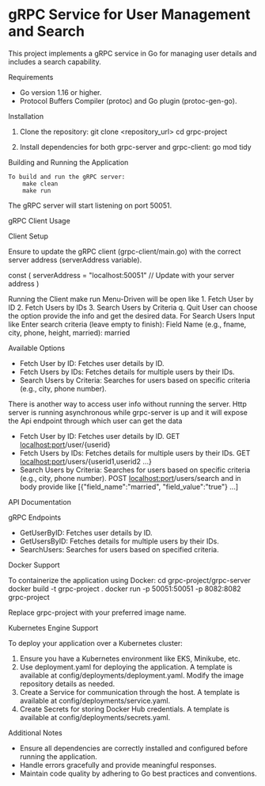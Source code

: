 # gRPC Service for User Management and Search

This project implements a gRPC service in Go for managing user details and includes a search capability.

Requirements
- Go version 1.16 or higher.
- Protocol Buffers Compiler (protoc) and Go plugin (protoc-gen-go).


Installation

1. Clone the repository:
    git clone <repository_url>
    cd grpc-project

2. Install dependencies for both grpc-server and grpc-client:
    go mod tidy


Building and Running the Application
    
    To build and run the gRPC server:
        make clean
        make run

The gRPC server will start listening on port 50051.


gRPC Client Usage

Client Setup

Ensure to update the gRPC client (grpc-client/main.go) with the correct server address (serverAddress variable).

const (
    serverAddress = "localhost:50051"  // Update with your server address
)

Running the Client
    make run
    Menu-Driven will be open like 
        1. Fetch User by ID
        2. Fetch Users by IDs <this should be comma separated>
        3. Search Users by Criteria <this should key value form refer Ex below>
        q. Quit
    User can choose the option provide the info and get the desired data.
        For Search Users Input like 
            Enter search criteria (leave empty to finish):
                Field Name (e.g., fname, city, phone, height, married): married

Available Options
- Fetch User by ID: Fetches user details by ID.
- Fetch Users by IDs: Fetches details for multiple users by their IDs.
- Search Users by Criteria: Searches for users based on specific criteria (e.g., city, phone number).

There is another way to access user info without running the server. 
Http server is running asynchronous while grpc-server is up and it will expose the Api endpoint through which user can get the data
- Fetch User by ID: Fetches user details by ID.
GET <localhost:port>/user/{userid}
- Fetch Users by IDs: Fetches details for multiple users by their IDs.
GET  <localhost:port>/users/{userid1,userid2 ...}
- Search Users by Criteria: Searches for users based on specific criteria (e.g., city, phone number).
POST <localhost:port>/users/search and in body provide like [{"field_name":"married", "field_value":"true"} ...]


API Documentation

gRPC Endpoints
- GetUserByID: Fetches user details by ID.
- GetUsersByID: Fetches details for multiple users by their IDs.
- SearchUsers: Searches for users based on specified criteria.


Docker Support

To containerize the application using Docker:
    cd grpc-project/grpc-server
    docker build -t grpc-project .
    docker run -p 50051:50051 -p 8082:8082 grpc-project

Replace grpc-project with your preferred image name.


Kubernetes Engine Support
    
To deploy your application over a Kubernetes cluster:

1. Ensure you have a Kubernetes environment like EKS, Minikube, etc.
2. Use deployment.yaml for deploying the application. A template is available at config/deployments/deployment.yaml. Modify the image   repository details as needed.
3. Create a Service for communication through the host. A template is available at config/deployments/service.yaml.
4. Create Secrets for storing Docker Hub credentials. A template is available at config/deployments/secrets.yaml.


Additional Notes
- Ensure all dependencies are correctly installed and configured before running the application.
- Handle errors gracefully and provide meaningful responses.
- Maintain code quality by adhering to Go best practices and conventions.




